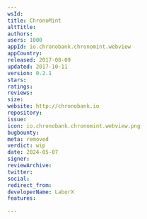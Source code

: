 ```yaml
---
wsId: 
title: ChronoMint
altTitle: 
authors: 
users: 1000
appId: io.chronobank.chronomint.webview
appCountry: 
released: 2017-08-09
updated: 2017-10-11
version: 0.2.1
stars: 
ratings: 
reviews: 
size: 
website: http://chronobank.io
repository: 
issue: 
icon: io.chronobank.chronomint.webview.png
bugbounty: 
meta: removed
verdict: wip
date: 2024-05-07
signer: 
reviewArchive: 
twitter: 
social: 
redirect_from: 
developerName: LaborX
features: 

---
```


